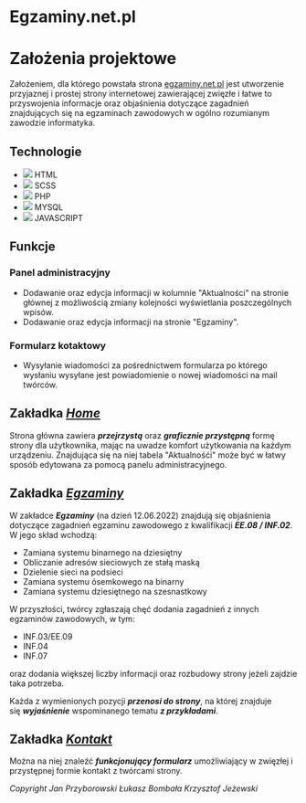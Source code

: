 # Egzaminy.net.pl
# **Założenia projektowe**
Założeniem, dla którego powstała strona [egzaminy.net.pl](https://egzaminy.net.pl//) jest utworzenie przyjaznej i prostej strony internetowej zawierającej zwięzłe i łatwe to przyswojenia informacje oraz objaśnienia dotyczące zagadnień znajdujących się na egzaminach zawodowych w ogólno rozumianym zawodzie informatyka.
## Technologie
- ![](https://iili.io/h1UEj2.png) HTML
- ![](https://iili.io/h1UkTQ.png) SCSS
- ![](https://iili.io/h1UvjV.png) PHP
- ![](https://iili.io/h1g0cg.png) MYSQL
- ![](https://iili.io/h1gWtp.png) JAVASCRIPT
## Funkcje
### Panel administracyjny
 - Dodawanie oraz edycja informacji w kolumnie "Aktualności" na stronie głównej z możliwością zmiany kolejności wyświetlania poszczególnych wpisów.
 - Dodawanie oraz edycja informacji na stronie "Egzaminy".
### Formularz kotaktowy
- Wysyłanie wiadomości za pośrednictwem formularza po którego wysłaniu wysyłane jest powiadomienie o nowej wiadomości na mail twórców.

## **Zakładka _[Home]( https://egzaminy.net.pl/#)_**
Strona główna zawiera ***przejrzystą*** oraz ***graficznie przystępną*** formę strony dla użytkownika, mając na uwadze komfort użytkowania na każdym urządzeniu. Znajdująca się na niej tabela "Aktualnośći" może być w łatwy sposób edytowana za pomocą panelu administracyjnego.
## **Zakładka _[Egzaminy]( https://egzaminy.net.pl/egzaminy/)_**
W zakładce ***Egzaminy*** (na dzień 12.06.2022) znajdują się objaśnienia dotyczące zagadnień egzaminu zawodowego z kwalifikacji ***EE.08 / INF.02***. W jego skład wchodzą:
- Zamiana systemu binarnego na dziesiętny
- Obliczanie adresów sieciowych ze stałą maską
- Dzielenie sieci na podsieci
- Zamiana systemu ósemkowego na binarny
- Zamiana systemu dziesiętnego na szesnastkowy

W przyszłości, twórcy zgłaszają chęć dodania zagadnień z innych egzaminów zawodowych, w tym:
- INF.03/EE.09
- INF.04
- INF.07

oraz dodania większej liczby informacji oraz rozbudowy strony jeżeli zajdzie taka potrzeba.

Każda z wymienionych pozycji ***przenosi do strony***, na której znajduje się ***wyjaśnienie*** wspominanego tematu ***z przykładami***.
## **Zakładka _[Kontakt]( https://egzaminy.net.pl/kontakt/)_**
Można na niej znaleźć ***funkcjonujący formularz*** umożliwiający w zwięzłej i przystępnej formie kontakt z twórcami strony. 

*Copyright Jan Przyborowski Łukasz Bombała Krzysztof Jeżewski*

